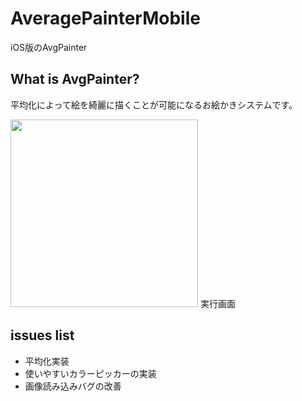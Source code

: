 # AveragePainterMobile
iOS版のAvgPainter

## What is AvgPainter?
平均化によって絵を綺麗に描くことが可能になるお絵かきシステムです。

<div align>
 <img src="https://github.com/nshhhin/AveragePainterMobile/blob/master/demo1.gif" width="auto" height="300px">
 実行画面
</div>


## issues list
- 平均化実装
- 使いやすいカラーピッカーの実装
- 画像読み込みバグの改善


